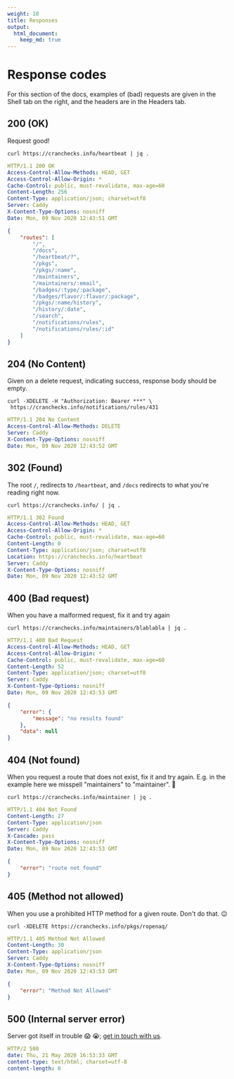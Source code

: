 ```yaml
---
weight: 10
title: Responses
output: 
  html_document:
    keep_md: true
---
```




# Response codes

For this section of the docs, examples of (bad) requests are given in the Shell tab on the right, and the headers are in the Headers tab.

## 200 (OK) 

Request good!

```shell
curl https://cranchecks.info/heartbeat | jq .
```
```yaml
HTTP/1.1 200 OK
Access-Control-Allow-Methods: HEAD, GET
Access-Control-Allow-Origin: *
Cache-Control: public, must-revalidate, max-age=60
Content-Length: 256
Content-Type: application/json; charset=utf8
Server: Caddy
X-Content-Type-Options: nosniff
Date: Mon, 09 Nov 2020 12:43:51 GMT

```
```json
{
    "routes": [
        "/",
        "/docs",
        "/heartbeat/?",
        "/pkgs",
        "/pkgs/:name",
        "/maintainers",
        "/maintainers/:email",
        "/badges/:type/:package",
        "/badges/flavor/:flavor/:package",
        "/pkgs/:name/history",
        "/history/:date",
        "/search",
        "/notifications/rules",
        "/notifications/rules/:id"
    ]
}
```

## 204 (No Content) 

Given on a delete request, indicating success, response body should be empty.





```shell
curl -XDELETE -H "Authorization: Bearer ***" \
 https://cranchecks.info/notifications/rules/431
```
```yaml
HTTP/1.1 204 No Content
Access-Control-Allow-Methods: DELETE
Server: Caddy
X-Content-Type-Options: nosniff
Date: Mon, 09 Nov 2020 12:43:52 GMT

```

## 302 (Found) 

The root `/`, redirects to `/heartbeat`, and `/docs` redirects to what you're reading right now.

```shell
curl https://cranchecks.info/ | jq .
```
```yaml
HTTP/1.1 302 Found
Access-Control-Allow-Methods: HEAD, GET
Access-Control-Allow-Origin: *
Cache-Control: public, must-revalidate, max-age=60
Content-Length: 0
Content-Type: application/json; charset=utf8
Location: https://cranchecks.info/heartbeat
Server: Caddy
X-Content-Type-Options: nosniff
Date: Mon, 09 Nov 2020 12:43:52 GMT

```

## 400 (Bad request)

When you have a malformed request, fix it and try again

```shell
curl https://cranchecks.info/maintainers/blablabla | jq .
```
```yaml
HTTP/1.1 400 Bad Request
Access-Control-Allow-Methods: HEAD, GET
Access-Control-Allow-Origin: *
Cache-Control: public, must-revalidate, max-age=60
Content-Length: 52
Content-Type: application/json; charset=utf8
Server: Caddy
X-Content-Type-Options: nosniff
Date: Mon, 09 Nov 2020 12:43:53 GMT

```
```json
{
    "error": {
        "message": "no results found"
    },
    "data": null
}
```

## 404 (Not found) 

When you request a route that does not exist, fix it and try again.
E.g. in the example here we misspell "maintainers" to "maintainer". :see_no_evil:

```shell
curl https://cranchecks.info/maintainer | jq .
```
```yaml
HTTP/1.1 404 Not Found
Content-Length: 27
Content-Type: application/json
Server: Caddy
X-Cascade: pass
X-Content-Type-Options: nosniff
Date: Mon, 09 Nov 2020 12:43:53 GMT

```
```json
{
    "error": "route not found"
}
```

## 405 (Method not allowed)

When you use a prohibited HTTP method for a given route.
Don't do that. :wink:

```shell
curl -XDELETE https://cranchecks.info/pkgs/ropenaq/
```
```yaml
HTTP/1.1 405 Method Not Allowed
Content-Length: 30
Content-Type: application/json
Server: Caddy
X-Content-Type-Options: nosniff
Date: Mon, 09 Nov 2020 12:43:53 GMT

```
```json
{
    "error": "Method Not Allowed"
}
```


## 500 (Internal server error) 

Server got itself in trouble :scream: :sob:; [get in touch with us](https://github.com/ropenscilabs/cchecksapi/issues).

```yaml
HTTP/2 500
date: Thu, 21 May 2020 16:53:33 GMT
content-type: text/html; charset=utf-8
content-length: 0
```
